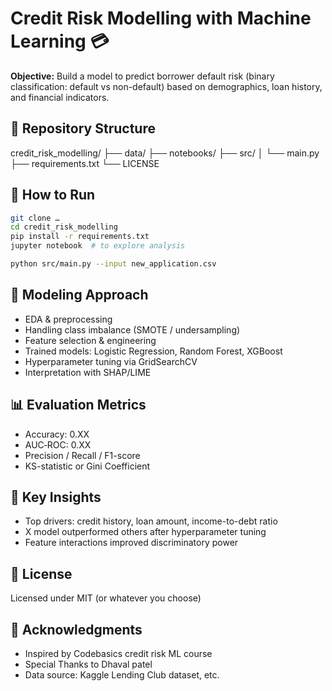 
# Credit Risk Modelling with Machine Learning 💳

**Objective:** Build a model to predict borrower default risk (binary classification: default vs non-default) based on demographics, loan history, and financial indicators.

## 📁 Repository Structure



credit\_risk\_modelling/
├── data/
├── notebooks/
├── src/
│   └── main.py
├── requirements.txt
└── LICENSE


## 🚀 How to Run

```bash
git clone …
cd credit_risk_modelling
pip install -r requirements.txt
jupyter notebook  # to explore analysis
````

```bash
python src/main.py --input new_application.csv
```

## 🧠 Modeling Approach

* EDA & preprocessing
* Handling class imbalance (SMOTE / undersampling)
* Feature selection & engineering
* Trained models: Logistic Regression, Random Forest, XGBoost
* Hyperparameter tuning via GridSearchCV
* Interpretation with SHAP/LIME

## 📊 Evaluation Metrics

* Accuracy: 0.XX
* AUC‑ROC: 0.XX
* Precision / Recall / F1-score
* KS-statistic or Gini Coefficient

## 🚩 Key Insights

* Top drivers: credit history, loan amount, income-to-debt ratio
* X model outperformed others after hyperparameter tuning
* Feature interactions improved discriminatory power

## 🧾 License

Licensed under MIT (or whatever you choose)

## 🙏 Acknowledgments

* Inspired by Codebasics credit risk ML course
* Special Thanks to Dhaval patel
* Data source: Kaggle Lending Club dataset, etc.

